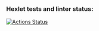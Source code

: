 ### Hexlet tests and linter status:
[![Actions Status](https://github.com/tvivls/backend-project-lvl1/workflows/hexlet-check/badge.svg)](https://github.com/tvivls/backend-project-lvl1/actions)